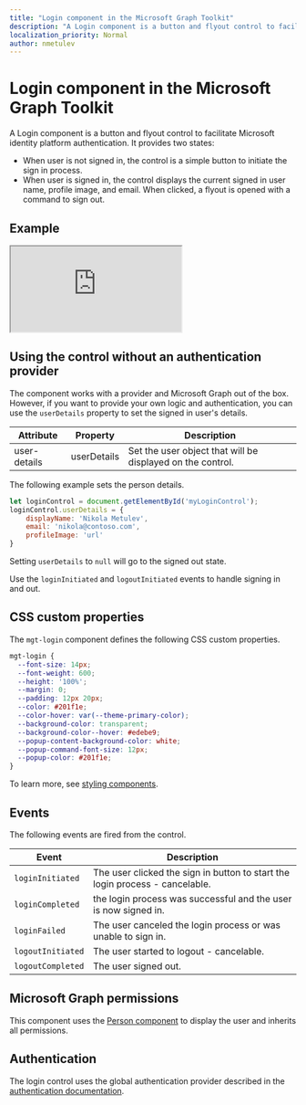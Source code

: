 ```yaml
---
title: "Login component in the Microsoft Graph Toolkit"
description: "A Login component is a button and flyout control to facilitate Microsoft identity platform authentication."
localization_priority: Normal
author: nmetulev
---
```


# Login component in the Microsoft Graph Toolkit

A Login component is a button and flyout control to facilitate Microsoft identity platform authentication. It provides two states:
* When user is not signed in, the control is a simple button to initiate the sign in process.
* When user is signed in, the control displays the current signed in user name, profile image, and email. When clicked, a flyout is opened with a command to sign out.

## Example

<iframe src="https://stackblitz.com/edit/js-lz1xn1?embed=1&file=index.html&hideExplorer=1&hideNavigation=1"></iframe>

## Using the control without an authentication provider

The component works with a provider and Microsoft Graph out of the box. However, if you want to provide your own logic and authentication, you can use the `userDetails` property to set the signed in user's details. 

| Attribute | Property | Description |
| --- | --- | -- |
| user-details | userDetails | Set the user object that will be displayed on the control. |

The following example sets the person details.

```js
let loginControl = document.getElementById('myLoginControl');
loginControl.userDetails = {
    displayName: 'Nikola Metulev',
    email: 'nikola@contoso.com',
    profileImage: 'url'
}
```

Setting `userDetails` to `null` will go to the signed out state.

Use the `loginInitiated` and `logoutInitiated` events to handle signing in and out. 

## CSS custom properties

The `mgt-login` component defines the following CSS custom properties.

```css
mgt-login {
  --font-size: 14px;
  --font-weight: 600;
  --height: '100%';
  --margin: 0;
  --padding: 12px 20px;
  --color: #201f1e;
  --color-hover: var(--theme-primary-color);
  --background-color: transparent;
  --background-color--hover: #edebe9;
  --popup-content-background-color: white;
  --popup-command-font-size: 12px;
  --popup-color: #201f1e;
}
```

To learn more, see [styling components](../style.md).

## Events

The following events are fired from the control.

| Event | Description |
| --- | --- |
| `loginInitiated` | The user clicked the sign in button to start the login process - cancelable.|
| `loginCompleted` | the login process was successful and the user is now signed in. |
| `loginFailed` | The user canceled the login process or was unable to sign in.|
| `logoutInitiated` | The user started to logout - cancelable. |
| `logoutCompleted` | The user signed out. |

## Microsoft Graph permissions

This component uses the [Person component](./person.md) to display the user and inherits all permissions. 

## Authentication

The login control uses the global authentication provider described in the [authentication documentation](./../providers.md). 

